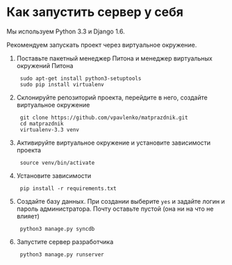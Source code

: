 Как запустить сервер у себя
===========================

Мы используем Python 3.3 и Django 1.6.

Рекомендуем запускать проект через виртуальное окружение.

1. Поставьте пакетный менеджер Питона и менеджер виртуальных окружений Питона

        sudo apt-get install python3-setuptools
        sudo pip install virtualenv

3. Склонируйте репозиторий проекта, перейдите в него, создайте виртуальное окружение

        git clone https://github.com/vpavlenko/matprazdnik.git
        cd matprazdnik
        virtualenv-3.3 venv

4. Активируйте виртуальное окружение и установите зависимости проекта

        source venv/bin/activate
        
5. Установите зависимости

        pip install -r requirements.txt

5. Создайте базу данных. При создании выберите `yes` и задайте логин и пароль администратора. Почту оставьте пустой (она ни на что не влияет)

        python3 manage.py syncdb

6. Запустите сервер разработчика

        python3 manage.py runserver
